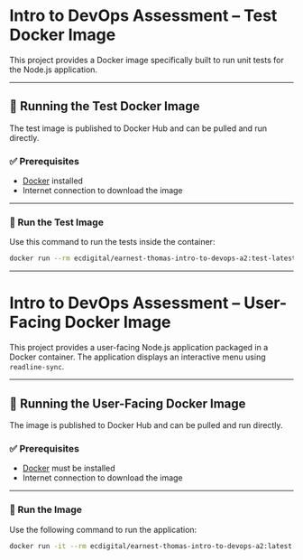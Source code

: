 
# Intro to DevOps Assessment – Test Docker Image

This project provides a Docker image specifically built to run unit tests for the Node.js application.

---

## 🧪 Running the Test Docker Image

The test image is published to Docker Hub and can be pulled and run directly.

### ✅ Prerequisites

- [Docker](https://docs.docker.com/get-docker/) installed
- Internet connection to download the image

---

### 🚀 Run the Test Image

Use this command to run the tests inside the container:

```bash
docker run --rm ecdigital/earnest-thomas-intro-to-devops-a2:test-latest
```

---

# Intro to DevOps Assessment – User-Facing Docker Image

This project provides a user-facing Node.js application packaged in a Docker container. The application displays an interactive menu using `readline-sync`.

---

## 🐳 Running the User-Facing Docker Image

The image is published to Docker Hub and can be pulled and run directly.

### ✅ Prerequisites

- [Docker](https://docs.docker.com/get-docker/) must be installed
- Internet connection to download the image

---

### 🚀 Run the Image

Use the following command to run the application:

```bash
docker run -it --rm ecdigital/earnest-thomas-intro-to-devops-a2:latest
```

